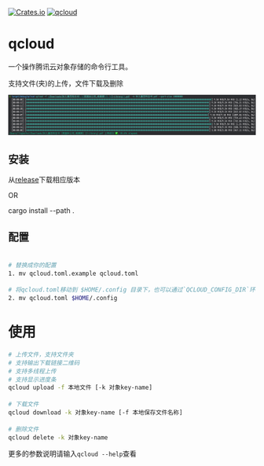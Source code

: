[![Crates.io](https://img.shields.io/crates/v/qcloud?style=flat-square)](https://crates.io/crates/qcloud)
[![qcloud](https://github.com/bujnlc8/qcloud/actions/workflows/qcloud.yml/badge.svg)](https://github.com/bujnlc8/qcloud/actions/workflows/qcloud.yml)

# qcloud

一个操作腾讯云对象存储的命令行工具。

支持文件(夹)的上传，文件下载及删除

![](./snapshot.png)

## 安装

从[release](https://github.com/bujnlc8/qcloud/releases)下载相应版本

OR

cargo install --path .

## 配置

```sh

# 替换成你的配置
1. mv qcloud.toml.example qcloud.toml

# 将qcloud.toml移动到 $HOME/.config 目录下，也可以通过`QCLOUD_CONFIG_DIR`环境变量来定义配置文件所在的目录
2. mv qcloud.toml $HOME/.config

```

# 使用

```sh
# 上传文件，支持文件夹
# 支持输出下载链接二维码
# 支持多线程上传
# 支持显示进度条
qcloud upload -f 本地文件 [-k 对象key-name]

# 下载文件
qcloud download -k 对象key-name [-f 本地保存文件名称]

# 删除文件
qcloud delete -k 对象key-name
```

更多的参数说明请输入`qcloud --help`查看
